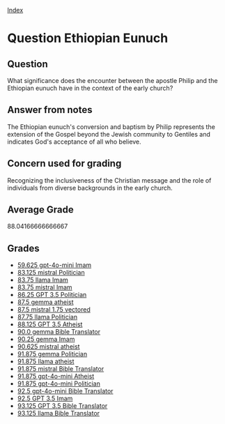
[Index](../../index.md)
# Question Ethiopian Eunuch
## Question
What significance does the encounter between the apostle Philip and the Ethiopian eunuch have in the context of the early church?

## Answer from notes
The Ethiopian eunuch's conversion and baptism by Philip represents the extension of the Gospel beyond the Jewish community to Gentiles and indicates God's acceptance of all who believe.

## Concern used for grading
Recognizing the inclusiveness of the Christian message and the role of individuals from diverse backgrounds in the early church.

## Average Grade
88.04166666666667

## Grades
 * [59.625 gpt-4o-mini Imam](../answers/gpt-4o-mini_Imam/Ethiopian_Eunuch.md)
 * [83.125 mistral Politician](../answers/mistral_Politician/Ethiopian_Eunuch.md)
 * [83.75 llama Imam](../answers/llama_Imam/Ethiopian_Eunuch.md)
 * [83.75 mistral Imam](../answers/mistral_Imam/Ethiopian_Eunuch.md)
 * [86.25 GPT 3.5 Politician](../answers/GPT_3.5_Politician/Ethiopian_Eunuch.md)
 * [87.5 gemma atheist](../answers/gemma_atheist/Ethiopian_Eunuch.md)
 * [87.5 mistral 1.75 vectored](../answers/mistral_1.75_vectored/Ethiopian_Eunuch.md)
 * [87.75 llama Politician](../answers/llama_Politician/Ethiopian_Eunuch.md)
 * [88.125 GPT 3.5 Atheist](../answers/GPT_3.5_Atheist/Ethiopian_Eunuch.md)
 * [90.0 gemma Bible Translator](../answers/gemma_Bible_Translator/Ethiopian_Eunuch.md)
 * [90.25 gemma Imam](../answers/gemma_Imam/Ethiopian_Eunuch.md)
 * [90.625 mistral atheist](../answers/mistral_atheist/Ethiopian_Eunuch.md)
 * [91.875 gemma Politician](../answers/gemma_Politician/Ethiopian_Eunuch.md)
 * [91.875 llama atheist](../answers/llama_atheist/Ethiopian_Eunuch.md)
 * [91.875 mistral Bible Translator](../answers/mistral_Bible_Translator/Ethiopian_Eunuch.md)
 * [91.875 gpt-4o-mini Atheist](../answers/gpt-4o-mini_Atheist/Ethiopian_Eunuch.md)
 * [91.875 gpt-4o-mini Politician](../answers/gpt-4o-mini_Politician/Ethiopian_Eunuch.md)
 * [92.5 gpt-4o-mini Bible Translator](../answers/gpt-4o-mini_Bible_Translator/Ethiopian_Eunuch.md)
 * [92.5 GPT 3.5 Imam](../answers/GPT_3.5_Imam/Ethiopian_Eunuch.md)
 * [93.125 GPT 3.5 Bible Translator](../answers/GPT_3.5_Bible_Translator/Ethiopian_Eunuch.md)
 * [93.125 llama Bible Translator](../answers/llama_Bible_Translator/Ethiopian_Eunuch.md)

